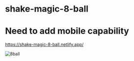 # shake-magic-8-ball

# Need to add mobile capability


https://shake-magic-8-ball.netlify.app/





![8ball](https://user-images.githubusercontent.com/24884380/163884648-3fb10c8d-7e5c-4597-853f-e12a5d33eba4.jpg)
